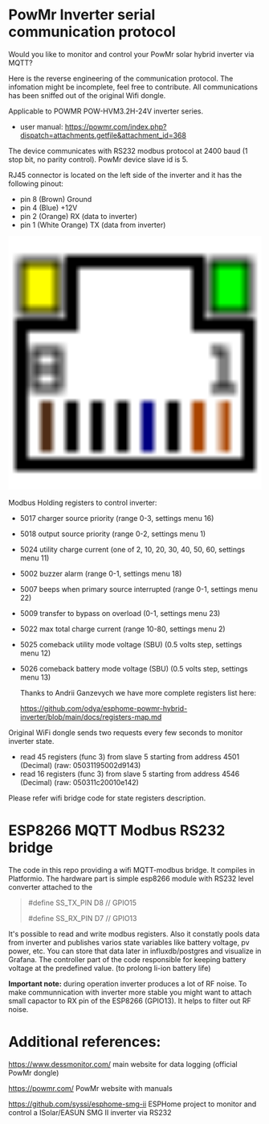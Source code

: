 # PowMr Inverter serial communication protocol 

Would you like to monitor and control your PowMr solar hybrid inverter via MQTT?

Here is the reverse engineering of the communication protocol. The infomation might be incomplete, feel free to contribute. All communications has been sniffed out of the original Wifi dongle.

Applicable to POWMR POW-HVM3.2H-24V inverter series.
- user manual: https://powmr.com/index.php?dispatch=attachments.getfile&attachment_id=368

The device communicates with RS232 modbus protocol at 2400 baud (1 stop bit, no parity control).
PowMr device slave id is 5.

RJ45 connector is located on the left side of the inverter and it has the following pinout:

- pin 8 (Brown)          Ground 
- pin 4 (Blue)           +12V
- pin 2 (Orange)         RX (data to inverter)
- pin 1 (White Orange)   TX (data from inverter)

<img src="rs232_pinout.svg" width="512px" />

Modbus Holding registers to control inverter:
- 5017 charger source priority (range 0-3, settings menu 16)
- 5018 output source priority (range 0-2, settings menu 1)
- 5024 utility charge current (one of 2, 10, 20, 30, 40, 50, 60, settings menu 11)
- 5002 buzzer alarm (range 0-1, settings menu 18)
- 5007 beeps when primary source interrupted (range 0-1, settings menu 22)
- 5009 transfer to bypass on overload (0-1, settings menu 23)
- 5022 max total charge current (range 10-80, settings menu 2)
- 5025 comeback utility mode voltage (SBU) (0.5 volts step, settings menu 12) 
- 5026 comeback battery mode voltage (SBU) (0.5 volts step, settings menu 13)

  Thanks to Andrii Ganzevych we have more complete registers list here:

  https://github.com/odya/esphome-powmr-hybrid-inverter/blob/main/docs/registers-map.md


Original WiFi dongle sends two requests every few seconds to monitor inverter state. 
- read 45 registers (func 3) from slave 5 starting from address 4501 (Decimal) (raw: 05031195002d9143)
- read 16 registers (func 3) from slave 5 starting from address 4546 (Decimal) (raw: 050311c20010e142)

Please refer wifi bridge code for state registers description.

# ESP8266 MQTT Modbus RS232 bridge
The code in this repo providing a wifi MQTT-modbus bridge. It compiles in Platformio. The hardware part is simple esp8266 module with RS232 level converter attached to the 
>#define SS_TX_PIN   D8    // GPIO15
>
>#define SS_RX_PIN   D7    // GPIO13


It's possible to read and write modbus registers. Also it constatly pools data from inverter and publishes varios state variables like battery voltage, pv power, etc. You can store that data later in influxdb/postgres and visualize in Grafana.
The controller part of the code responsible for keeping battery voltage at the predefined value. (to prolong li-ion battery life)

**Important note:** during operation inverter produces a lot of RF noise. To make communnication with inverter more stable you might want to attach small capactor to RX pin of the ESP8266 (GPIO13). It helps to filter out RF noise.

# Additional references:
https://www.dessmonitor.com/ main website for data logging (official PowMr dongle)

https://powmr.com/ PowMr website with manuals

https://github.com/syssi/esphome-smg-ii ESPHome project to monitor and control a ISolar/EASUN SMG II inverter via RS232
